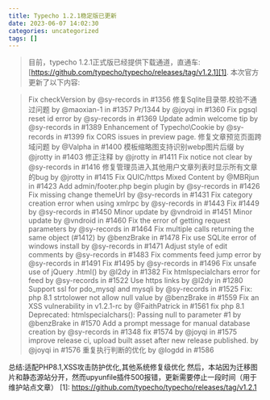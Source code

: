 ```yaml
---
title: Typecho 1.2.1稳定版已更新
date: 2023-06-07 14:02:30
categories: uncategorized
tags: []
---
```


>目前，typecho 1.2.1正式版已经提供下载通道，直通车:[https://github.com/typecho/typecho/releases/tag/v1.2.1][1].
本次官方更新了以下内容:

> Fix checkVersion by @sy-records in #1356
>修复Sqlite目录带.校验不通过问题 by @maoxian-1 in #1357
>Pr/1344 by @joyqi in #1360
>Fix pgsql reset id error by @sy-records in #1369
>Update admin welcome tip by @sy-records in #1389
>Enhancement of Typecho\Cookie by @sy-records in #1399
>fix CORS issues in preview page. 修复文章预览页面跨域问题 by @Valpha in #1400
>模板缩略图支持识别webp图片后缀 by @jrotty in #1403
>修正注释 by @jrotty in #1411
>Fix notice not clear by @sy-records in #1416
>修复管理员进入其他用户文章列表时显示所有文章的bug by @jrotty in #1415
>Fix QUIC/https Mixed Content by @MBRjun in #1423
>Add admin/footer.php begin plugin by @sy-records in #1426
>Fix missing change themeUrl by @sy-records in #1431
>Fix category creation error when using xmlrpc by @sy-records in #1443
>Fix #1449 by @sy-records in #1450
>Minor update by @vndroid in #1451
>Minor update by @vndroid in #1460
>Fix the error of getting request parameters by @sy-records in #1464
>Fix multiple calls returning the same object (#1412) by @benzBrake in #1478
>Fix use SQLite error of windows install by @sy-records in #1471
>Adjust style of edit comments by @sy-records in #1483
>Fix comments feed jump error by @sy-records in #1491
>Fix #1495 by @sy-records in #1496
>Fix unsafe use of jQuery .html() by @l2dy in #1382
>Fix htmlspecialchars error for feed by @sy-records in #1522
>Use https links by @l2dy in #1280
>Support ssl for pdo_mysql and mysqli by @sy-records in #1525
>Fix: php 8.1 strtolower not allow null value by @benzBrake in #1559
>Fix an XSS vulnerability in v1.2.1-rc by @FaithPatrick in #1561
>fix php 8.1 Deprecated: htmlspecialchars(): Passing null to parameter #1 by @benzBrake in #1570
>Add a prompt message for manual database creation by @sy-records in #1348
>fix #1574 by @joyqi in #1575
>improve release ci, upload built asset after new release published. by @joyqi in #1576
>重复执行判断的优化 by @logdd in #1586

总结:适配PHP8.1,XSS攻击防护优化,其他系统修复级优化
然后，本站因为迁移图片和静态源站分开，然而upyunfile插件500报错，更新需要停止一段时间（用于维护站点文章）
  [1]: https://github.com/typecho/typecho/releases/tag/v1.2.1
